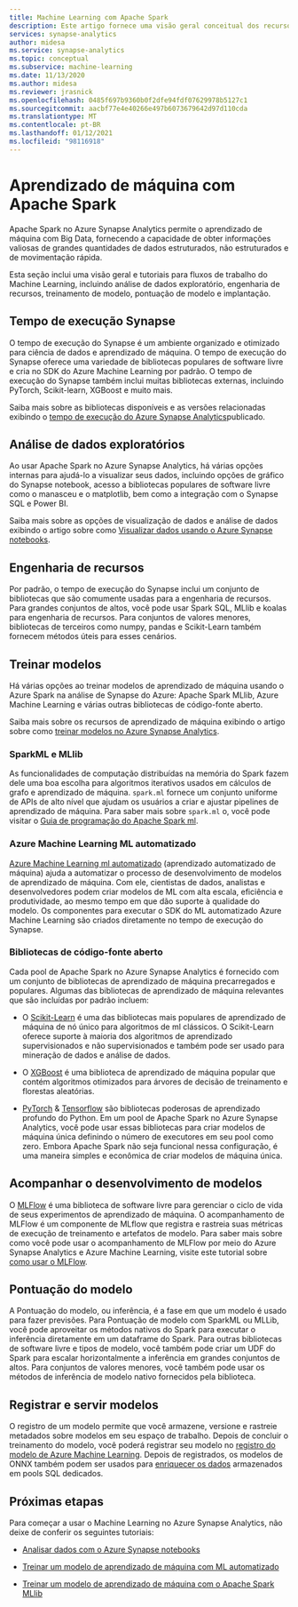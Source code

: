 ```yaml
---
title: Machine Learning com Apache Spark
description: Este artigo fornece uma visão geral conceitual dos recursos de aprendizado de máquina e ciência de dados disponíveis por meio de Apache Spark no Azure Synapse Analytics.
services: synapse-analytics
author: midesa
ms.service: synapse-analytics
ms.topic: conceptual
ms.subservice: machine-learning
ms.date: 11/13/2020
ms.author: midesa
ms.reviewer: jrasnick
ms.openlocfilehash: 0485f697b9360b0f2dfe94fdf07629978b5127c1
ms.sourcegitcommit: aacbf77e4e40266e497b6073679642d97d110cda
ms.translationtype: MT
ms.contentlocale: pt-BR
ms.lasthandoff: 01/12/2021
ms.locfileid: "98116918"
---
```

# <a name="machine-learning-with-apache-spark"></a>Aprendizado de máquina com Apache Spark

Apache Spark no Azure Synapse Analytics permite o aprendizado de máquina com Big Data, fornecendo a capacidade de obter informações valiosas de grandes quantidades de dados estruturados, não estruturados e de movimentação rápida. 

Esta seção inclui uma visão geral e tutoriais para fluxos de trabalho do Machine Learning, incluindo análise de dados exploratório, engenharia de recursos, treinamento de modelo, pontuação de modelo e implantação.  

## <a name="synapse-runtime"></a>Tempo de execução Synapse 
O tempo de execução do Synapse é um ambiente organizado e otimizado para ciência de dados e aprendizado de máquina. O tempo de execução do Synapse oferece uma variedade de bibliotecas populares de software livre e cria no SDK do Azure Machine Learning por padrão. O tempo de execução do Synapse também inclui muitas bibliotecas externas, incluindo PyTorch, Scikit-learn, XGBoost e muito mais.

Saiba mais sobre as bibliotecas disponíveis e as versões relacionadas exibindo o [tempo de execução do Azure Synapse Analytics](../spark/apache-spark-version-support.md)publicado.

## <a name="exploratory-data-analysis"></a>Análise de dados exploratórios
Ao usar Apache Spark no Azure Synapse Analytics, há várias opções internas para ajudá-lo a visualizar seus dados, incluindo opções de gráfico do Synapse notebook, acesso a bibliotecas populares de software livre como o manasceu e o matplotlib, bem como a integração com o Synapse SQL e Power BI.

Saiba mais sobre as opções de visualização de dados e análise de dados exibindo o artigo sobre como [Visualizar dados usando o Azure Synapse notebooks](../spark/apache-spark-data-visualization.md).

## <a name="feature-engineering"></a>Engenharia de recursos
Por padrão, o tempo de execução do Synapse inclui um conjunto de bibliotecas que são comumente usadas para a engenharia de recursos. Para grandes conjuntos de altos, você pode usar Spark SQL, MLlib e koalas para engenharia de recursos. Para conjuntos de valores menores, bibliotecas de terceiros como numpy, pandas e Scikit-Learn também fornecem métodos úteis para esses cenários.

## <a name="train-models"></a>Treinar modelos
Há várias opções ao treinar modelos de aprendizado de máquina usando o Azure Spark na análise de Synapse do Azure: Apache Spark MLlib, Azure Machine Learning e várias outras bibliotecas de código-fonte aberto. 

Saiba mais sobre os recursos de aprendizado de máquina exibindo o artigo sobre como [treinar modelos no Azure Synapse Analytics](../spark/apache-spark-machine-learning-training.md).

### <a name="sparkml-and-mllib"></a>SparkML e MLlib
As funcionalidades de computação distribuídas na memória do Spark fazem dele uma boa escolha para algoritmos iterativos usados em cálculos de grafo e aprendizado de máquina. ```spark.ml``` fornece um conjunto uniforme de APIs de alto nível que ajudam os usuários a criar e ajustar pipelines de aprendizado de máquina. Para saber mais sobre ```spark.ml``` o, você pode visitar o [Guia de programação do Apache Spark ml](https://spark.apache.org/docs/1.2.2/ml-guide.html).

### <a name="azure-machine-learning-automated-ml"></a>Azure Machine Learning ML automatizado
[Azure Machine Learning ml automatizado](../../machine-learning/concept-automated-ml.md) (aprendizado automatizado de máquina) ajuda a automatizar o processo de desenvolvimento de modelos de aprendizado de máquina. Com ele, cientistas de dados, analistas e desenvolvedores podem criar modelos de ML com alta escala, eficiência e produtividade, ao mesmo tempo em que dão suporte à qualidade do modelo. Os componentes para executar o SDK do ML automatizado Azure Machine Learning são criados diretamente no tempo de execução do Synapse.

### <a name="open-source-libraries"></a>Bibliotecas de código-fonte aberto
Cada pool de Apache Spark no Azure Synapse Analytics é fornecido com um conjunto de bibliotecas de aprendizado de máquina precarregados e populares.  Algumas das bibliotecas de aprendizado de máquina relevantes que são incluídas por padrão incluem:

- O [Scikit-Learn](https://scikit-learn.org/stable/index.html) é uma das bibliotecas mais populares de aprendizado de máquina de nó único para algoritmos de ml clássicos. O Scikit-Learn oferece suporte à maioria dos algoritmos de aprendizado supervisionados e não supervisionados e também pode ser usado para mineração de dados e análise de dados.
  
- O [XGBoost](https://xgboost.readthedocs.io/en/latest/) é uma biblioteca de aprendizado de máquina popular que contém algoritmos otimizados para árvores de decisão de treinamento e florestas aleatórias. 
  
- [PyTorch](https://pytorch.org/)  &  [Tensorflow](https://www.tensorflow.org/) são bibliotecas poderosas de aprendizado profundo do Python. Em um pool de Apache Spark no Azure Synapse Analytics, você pode usar essas bibliotecas para criar modelos de máquina única definindo o número de executores em seu pool como zero. Embora Apache Spark não seja funcional nessa configuração, é uma maneira simples e econômica de criar modelos de máquina única.

## <a name="track-model-development"></a>Acompanhar o desenvolvimento de modelos
O [MLFlow](https://www.mlflow.org/) é uma biblioteca de software livre para gerenciar o ciclo de vida de seus experimentos de aprendizado de máquina. O acompanhamento de MLFlow é um componente de MLflow que registra e rastreia suas métricas de execução de treinamento e artefatos de modelo. Para saber mais sobre como você pode usar o acompanhamento de MLFlow por meio do Azure Synapse Analytics e Azure Machine Learning, visite este tutorial sobre [como usar o MLFlow](../../machine-learning/how-to-use-mlflow.md).

## <a name="model-scoring"></a>Pontuação do modelo
A Pontuação do modelo, ou inferência, é a fase em que um modelo é usado para fazer previsões. Para Pontuação de modelo com SparkML ou MLLib, você pode aproveitar os métodos nativos do Spark para executar o inferência diretamente em um dataframe do Spark. Para outras bibliotecas de software livre e tipos de modelo, você também pode criar um UDF do Spark para escalar horizontalmente a inferência em grandes conjuntos de altos. Para conjuntos de valores menores, você também pode usar os métodos de inferência de modelo nativo fornecidos pela biblioteca.

## <a name="register-and-serve-models"></a>Registrar e servir modelos
O registro de um modelo permite que você armazene, versione e rastreie metadados sobre modelos em seu espaço de trabalho. Depois de concluir o treinamento do modelo, você poderá registrar seu modelo no [registro do modelo de Azure Machine Learning](../../machine-learning/concept-model-management-and-deployment.md#register-package-and-deploy-models-from-anywhere). Depois de registrados, os modelos de ONNX também podem ser usados para [enriquecer os dados](../machine-learning/tutorial-sql-pool-model-scoring-wizard.md) armazenados em pools SQL dedicados.

## <a name="next-steps"></a>Próximas etapas
Para começar a usar o Machine Learning no Azure Synapse Analytics, não deixe de conferir os seguintes tutoriais:
- [Analisar dados com o Azure Synapse notebooks](../spark/apache-spark-data-visualization-tutorial.md)

- [Treinar um modelo de aprendizado de máquina com ML automatizado](../spark/apache-spark-azure-machine-learning-tutorial.md)

- [Treinar um modelo de aprendizado de máquina com o Apache Spark MLlib](../spark/apache-spark-machine-learning-mllib-notebook.md)
